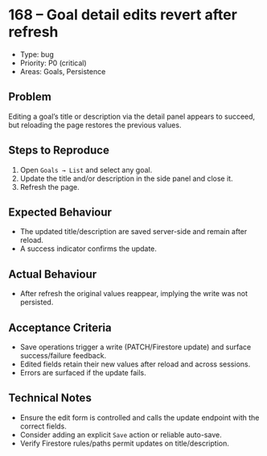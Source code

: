 # 168 – Goal detail edits revert after refresh

- Type: bug
- Priority: P0 (critical)
- Areas: Goals, Persistence

## Problem
Editing a goal’s title or description via the detail panel appears to succeed, but reloading the page restores the previous values.

## Steps to Reproduce
1. Open `Goals → List` and select any goal.
2. Update the title and/or description in the side panel and close it.
3. Refresh the page.

## Expected Behaviour
- The updated title/description are saved server-side and remain after reload.
- A success indicator confirms the update.

## Actual Behaviour
- After refresh the original values reappear, implying the write was not persisted.

## Acceptance Criteria
- Save operations trigger a write (PATCH/Firestore update) and surface success/failure feedback.
- Edited fields retain their new values after reload and across sessions.
- Errors are surfaced if the update fails.

## Technical Notes
- Ensure the edit form is controlled and calls the update endpoint with the correct fields.
- Consider adding an explicit `Save` action or reliable auto-save.
- Verify Firestore rules/paths permit updates on title/description.

